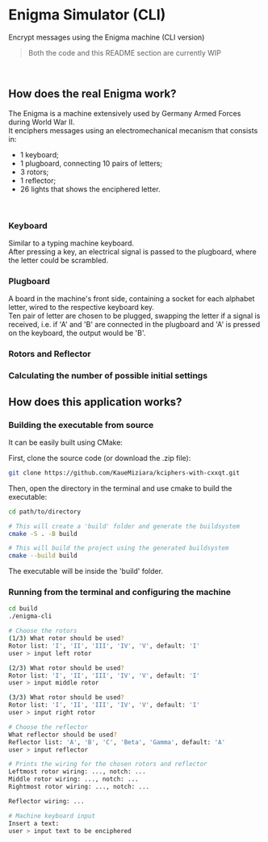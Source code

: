 # Enigma Simulator (CLI)
Encrypt messages using the Enigma machine (CLI version)<br>

> Both the code and this README section are currently WIP
<br>

## How does the real Enigma work?
The Enigma is a machine extensively used by Germany Armed Forces during World War II.<br>
It enciphers messages using an electromechanical mecanism that consists in:<br>
- 1 keyboard;
- 1 plugboard, connecting 10 pairs of letters;
- 3 rotors;
- 1 reflector;
- 26 lights that shows the enciphered letter.
<br>

### Keyboard
Similar to a typing machine keyboard.<br>
After pressing a key, an electrical signal is passed to the plugboard, where the letter could be scrambled.<br>


### Plugboard
A board in the machine's front side, containing a socket for each alphabet letter, wired to the respective keyboard key.<br>
Ten pair of letter are chosen to be plugged, swapping the letter if a signal is received, i.e. if 'A' and 'B' are connected in the plugboard and 'A' is pressed on the keyboard, the output would be 'B'.<br>


### Rotors and Reflector
<!-- TODO -->


### Calculating the number of possible initial settings
<!-- TODO -->
<!-- 5.4.3 ways to choose rotors -->
<!-- 5 ways to choose the reflector -->
<!-- 26^4 ways to choose the letters initial positions -->
<!-- 26!/(6!.10!.2^10) ways to choose the plugboard settings -->


## How does this application works?
<!-- TODO -->


### Building the executable from source
It can be easily built using CMake:<br>

First, clone the source code (or download the .zip file):<br>
```bash
git clone https://github.com/KaueMiziara/kciphers-with-cxxqt.git
```
Then, open the directory in the terminal and use cmake to build the executable:<br>
```bash
cd path/to/directory

# This will create a 'build' folder and generate the buildsystem
cmake -S . -B build

# This will build the project using the generated buildsystem
cmake --build build
```
The executable will be inside the 'build' folder.<br>

### Running from the terminal and configuring the machine
<!-- TODO -->
```bash
cd build
./enigma-cli

# Choose the rotors
(1/3) What rotor should be used?
Rotor list: 'I', 'II', 'III', 'IV', 'V', default: 'I'
user > input left rotor

(2/3) What rotor should be used?
Rotor list: 'I', 'II', 'III', 'IV', 'V', default: 'I'
user > input middle rotor

(3/3) What rotor should be used?
Rotor list: 'I', 'II', 'III', 'IV', 'V', default: 'I'
user > input right rotor

# Choose the reflector
What reflector should be used?
Reflector list: 'A', 'B', 'C', 'Beta', 'Gamma', default: 'A'
user > input reflector

# Prints the wiring for the chosen rotors and reflector
Leftmost rotor wiring: ..., notch: ...
Middle rotor wiring: ..., notch: ...
Rightmost rotor wiring: ..., notch: ...

Reflector wiring: ...

# Machine keyboard input
Insert a text:
user > input text to be enciphered
```
